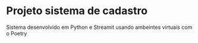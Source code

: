 # Projeto sistema de cadastro

Sistema desenvolvido em Python e Streamit usando ambeintes virtuais com o Poetry
